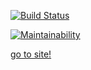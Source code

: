 [![Build Status](https://travis-ci.org/ArtemNehoda/project-lvl3-s354.svg?branch=master)](https://travis-ci.org/ArtemNehoda/project-lvl3-s354)

[![Maintainability](https://api.codeclimate.com/v1/badges/16602ce140f6bb72b09e/maintainability)](https://codeclimate.com/github/ArtemNehoda/project-lvl3-s354/maintainability)

[go to site!](https://neoartxrss.surge.sh)
